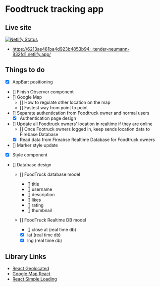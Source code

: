 # Foodtruck tracking app
## Live site

[![Netlify Status](https://api.netlify.com/api/v1/badges/7920784f-5040-4958-87df-814b5e044fbe/deploy-status)](https://app.netlify.com/sites/tender-neumann-832fd1/deploys)

- https://6213ae481ba4d923b4853b94--tender-neumann-832fd1.netlify.app/

## Things to do

- [X] AppBar: positioning
- [] Finish Observer component
- [] Google Map
  - [] How to regulate other location on the map
  - [] Fastest way from point to point
- [] Separate authentication from Foodtruck owner and normal users
  - [x] Authentication page design
- [] Update all Foodtruck owners' location in realtime if they are online
  - [] Once Footruck owners logged in, keep sends location data to Firebase Database
  - [X] Read data from Fireabse Realtime Database for Foodtruck owners
- [] Marker style update
- [X] Style component
- [] Database design
  - [] FoodTruck database model
    - [] title 
    - [] username
    - [] description
    - [] likes
    - [] rating
    - [] thumbnail

  - [] FoodTruck Realtime DB model
    - [] close at (real time db)
    - [X] lat (real time db)
    - [X] lng (real time db)

## Library Links

- [React Geolocated](https://www.npmjs.com/package/react-geolocated)
- [Google Map React](https://www.npmjs.com/package/google-map-react)
- [React Simple Loading](https://www.npmjs.com/package/react-simple-loading)

